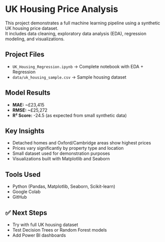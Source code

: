 # UK Housing Price Analysis

This project demonstrates a full machine learning pipeline using a synthetic UK housing price dataset.  
It includes data cleaning, exploratory data analysis (EDA), regression modeling, and visualizations.

##  Project Files

- `UK_Housing_Regression.ipynb` → Complete notebook with EDA + Regression
- `data/uk_housing_sample.csv` → Sample housing dataset

##  Model Results

- **MAE:** ~£23,415  
- **RMSE:** ~£25,272  
- **R² Score:** -24.5 (as expected from small synthetic data)

##  Key Insights

- Detached homes and Oxford/Cambridge areas show highest prices
- Prices vary significantly by property type and location
- Small dataset used for demonstration purposes
- Visualizations built with Matplotlib and Seaborn

##  Tools Used

- Python (Pandas, Matplotlib, Seaborn, Scikit-learn)
- Google Colab
- GitHub

## ✅ Next Steps

- Try with full UK housing dataset
- Test Decision Trees or Random Forest models
- Add Power BI dashboards
